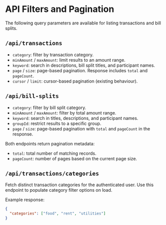 # API Filters and Pagination

The following query parameters are available for listing transactions and bill splits.

## `/api/transactions`
- `category`: filter by transaction category.
- `minAmount` / `maxAmount`: limit results to an amount range.
- `keyword`: search in descriptions, bill split titles, and participant names.
- `page` / `size`: page-based pagination. Response includes `total` and `pageCount`.
- `cursor` / `limit`: cursor-based pagination (existing behaviour).

## `/api/bill-splits`
- `category`: filter by bill split category.
- `minAmount` / `maxAmount`: filter by total amount range.
- `keyword`: search in titles, descriptions, and participant names.
- `groupId`: restrict results to a specific group.
- `page` / `size`: page-based pagination with `total` and `pageCount` in the response.

Both endpoints return pagination metadata:
- `total`: total number of matching records.
- `pageCount`: number of pages based on the current page size.

## `/api/transactions/categories`
Fetch distinct transaction categories for the authenticated user. Use this endpoint to populate category filter options on load.

Example response:

```json
{
  "categories": ["food", "rent", "utilities"]
}
```
